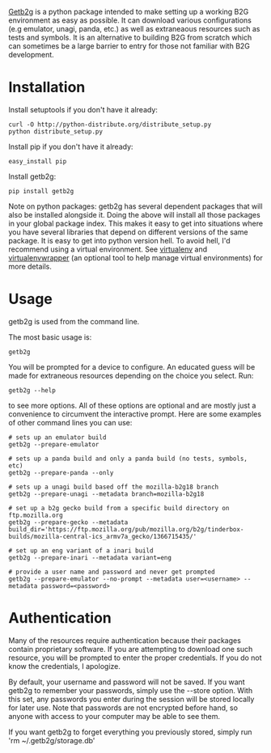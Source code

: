 [Getb2g](https://github.com/ahal/getb2g)
is a python package intended to make setting up a working B2G environment as easy as possible. It can download various configurations
(e.g emulator, unagi, panda, etc.) as well as extraneaous resources such as tests and symbols. It is an alternative to building B2G
from scratch which can sometimes be a large barrier to entry for those not familiar with B2G development.

# Installation

Install setuptools if you don't have it already:

    curl -O http://python-distribute.org/distribute_setup.py
    python distribute_setup.py

Install pip if you don't have it already:

    easy_install pip

Install getb2g:

    pip install getb2g

Note on python packages: getb2g has several dependent packages that will also be installed alongside it. Doing the above will install
all those packages in your global package index. This makes it easy to get into situations where you have several libraries that depend
on different versions of the same package. It is easy to get into python version hell. To avoid hell, I'd recommend using a virtual
environment. See [virtualenv](https://pypi.python.org/pypi/virtualenv) and [virtualenvwrapper](https://bitbucket.org/dhellmann/virtualenvwrapper)
(an optional tool to help manage virtual environments) for more details.

# Usage

getb2g is used from the command line.

The most basic usage is:

    getb2g

You will be prompted for a device to configure. An educated guess will be made for extraneous resources depending on the choice you
select. Run:

    getb2g --help

to see more options. All of these options are optional and are mostly just a convenience to circumvent the interactive prompt.
Here are some examples of other command lines you can use:

    # sets up an emulator build
    getb2g --prepare-emulator

    # sets up a panda build and only a panda build (no tests, symbols, etc)
    getb2g --prepare-panda --only

    # sets up a unagi build based off the mozilla-b2g18 branch
    getb2g --prepare-unagi --metadata branch=mozilla-b2g18

    # set up a b2g gecko build from a specific build directory on ftp.mozilla.org
    getb2g --prepare-gecko --metadata build_dir='https://ftp.mozilla.org/pub/mozilla.org/b2g/tinderbox-builds/mozilla-central-ics_armv7a_gecko/1366715435/'

    # set up an eng variant of a inari build
    getb2g --prepare-inari --metadata variant=eng

    # provide a user name and password and never get prompted
    getb2g --prepare-emulator --no-prompt --metadata user=<username> --metadata password=<password>

# Authentication

Many of the resources require authentication because their packages contain proprietary software. If you are attempting to download one such resource, you
will be prompted to enter the proper credentials. If you do not know the credentials, I apologize.

By default, your username and password will not be saved. If you want getb2g to remember your passwords, simply use the --store option.
With this set, any passwords you enter during the session will be stored locally for later use. Note that passwords are not encrypted
before hand, so anyone with access to your computer may be able to see them.

If you want getb2g to forget everything you previously stored, simply run 'rm ~/.getb2g/storage.db'
